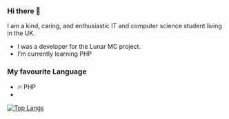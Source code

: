### Hi there 👋
I am a kind, caring, and enthusiastic IT and computer science student living in the UK.
- I was a developer for the Lunar MC project.
- I’m currently learning PHP

### My favourite Language 
- 🔥 PHP
- 
[![Top Langs](https://github-readme-stats.vercel.app/api/top-langs/?username=ExenalEurope&layout=compact)](https://github.com/anuraghazra/github-readme-stats)

<!--
**ExenalEurope/ExenalEurope** is a ✨ _special_ ✨ repository because its `README.md` (this file) appears on your GitHub profile.

Here are some ideas to get you started:

- 🔭 I’m currently working on ... 
- 👯 I’m looking to collaborate on ...
- 🤔 I’m looking for help with ...
- 💬 Ask me about ...
- 📫 How to reach me: ...
- 😄 Pronouns: ...

-->
